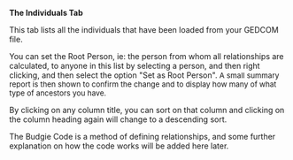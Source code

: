 <div class="wikidoc">
<p><strong>The Individuals Tab</strong></p>
<p>This tab lists all the individuals that have been loaded from your GEDCOM file.</p>
<p>You can set the Root Person, ie: the person from whom all relationships are calculated, to anyone in this list by selecting a person, and then right clicking, and then select the option &quot;Set as Root Person&quot;.&nbsp;<span style="font-size:10pt">A small summary
 report is then shown to confirm the change and to display how many of what type of ancestors you have.</span></p>
<p>By clicking on any column title, you can sort on that column and clicking on the column heading again will change to a descending sort.</p>
<p>The Budgie Code is a method of defining relationships, and some further explanation on how the code works will be added here later.</p>
</div><div class="ClearBoth"></div>

